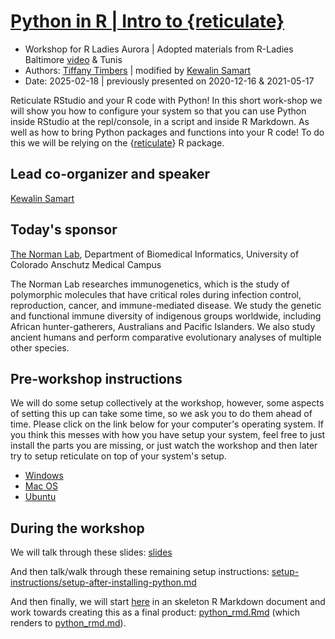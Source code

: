 # [Python in R | Intro to {reticulate}](https://www.meetup.com/rladies-aurora/events/303097762/) 

- Workshop for R Ladies Aurora | Adopted materials from R-Ladies Baltimore [video](https://www.youtube.com/watch?v=U3ByGh8RmSc&t=867s) & Tunis
- Authors: [Tiffany Timbers](https://www.tiffanytimbers.com/) | modified by [Kewalin Samart](https://github.com/KewalinSamart)
- Date: 2025-02-18 | previously presented on 2020-12-16 & 2021-05-17

Reticulate RStudio and your R code with Python! In this short work-shop we will show you how to configure your system so that you can use Python inside RStudio 
at the repl/console, in a script and inside R Markdown. As well as how to bring Python packages and functions into your R code! To do this we will be relying on the {[reticulate](https://rstudio.github.io/reticulate/)} R package.

## Lead co-organizer and speaker
[Kewalin Samart](https://github.com/KewalinSamart)

## Today's sponsor
[The Norman Lab](https://medschool.cuanschutz.edu/dbmi/lab-pages/norman-lab), Department of Biomedical Informatics, University of Colorado Anschutz Medical Campus

The Norman Lab researches immunogenetics, which is the study of polymorphic molecules that have critical roles during infection control, reproduction, cancer, and immune-mediated disease. We study the genetic and functional immune diversity of indigenous groups worldwide, including African hunter-gatherers, Australians and Pacific Islanders. We also study ancient humans and perform comparative evolutionary analyses of multiple other species. 

## Pre-workshop instructions

We will do some setup collectively at the workshop, however, some aspects of setting this up can take some time, so we ask you to do them ahead of time. Please click on the link below for your computer's operating system. If you think this messes with how you have setup your system, feel free to just install the parts you are missing, or just watch the workshop and then later try to setup reticulate on top of your system's setup.

- [Windows](setup-instructions/windows_install_python.md)
- [Mac OS](setup-instructions/macos_install_python.md)
- [Ubuntu](setup-instructions/ubuntu_install_python.md)

## During the workshop

We will talk through these slides: [slides](slides/20241210-RLA-PythoninR.pdf)

And then talk/walk through these remaining setup instructions: [setup-instructions/setup-after-installing-python.md](setup-instructions/setup-after-installing-python.md)

And then finally, we will start [here](python_rmd_empty.Rmd) in an skeleton 
R Markdown document and work towards creating this as a final product: [python_rmd.Rmd](python_rmd.Rmd) (which renders to [python_rmd.md](python_rmd.md)).
